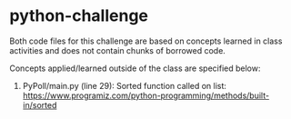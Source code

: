 # python-challenge

Both code files for this challenge are based on concepts learned in class activities and does not contain chunks of borrowed code.

Concepts applied/learned outside of the class are specified below:
1. PyPoll/main.py (line 29): Sorted function called on list: https://www.programiz.com/python-programming/methods/built-in/sorted
